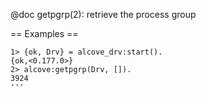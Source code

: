 @doc getpgrp(2): retrieve the process group

== Examples ==

```
1> {ok, Drv} = alcove_drv:start().
{ok,<0.177.0>}
2> alcove:getpgrp(Drv, []).
3924
'''
